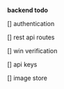 **backend todo**

[] authentication

[] rest api routes

[] win verification

[] api keys

[] image store
